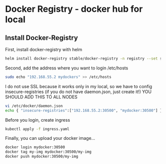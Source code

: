 # Docker Registry - docker hub for local


## Install Docker-Registry
 
First, install docker-registry with helm
```bash
helm install docker-registry stable/docker-registry -n registry --set service.nodePort=30500,service.type=NodePort
```

Second, add the address where you want to login /etc/hosts
```bash
sudo echo "192.168.55.2 mydockers" >> /etc/hosts
```

I do not use SSL because it works only in my local, so we have to config insecure-registries (if you do not have daemon.json, just create it!)
YOU SHOULD ADD THIS TO ALL NODES
```bash
vi /etc/docker/daemon.json 
echo { "insecure-registries":["192.168.55.2:30500", "mydocker:30500"] } >> /etc/docker/daemon.json // if you have file, add it
```


Before you login, create ingress
```bash
kubectl apply -f ingress.yaml
```

Finally, you can upload your docker image...
```bash
docker login mydocker:30500
docker tag my-img mydocker:30500/my-img
docker push mydocker:30500/my-img
```